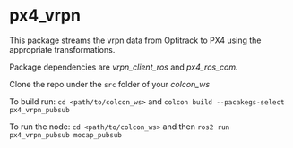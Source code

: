 # px4_vrpn
This package streams the vrpn data from Optitrack to PX4 using the appropriate transformations. 

Package dependencies are _vrpn_client_ros_ and _px4_ros_com._ 

Clone the repo under the `src` folder of your _colcon_ws_

To build run:
`cd <path/to/colcon_ws>`
and 
`colcon build --pacakegs-select px4_vrpn_pubsub`

To run the node:
`cd <path/to/colcon_ws>`
and then
`ros2 run px4_vrpn_pubsub mocap_pubsub`
